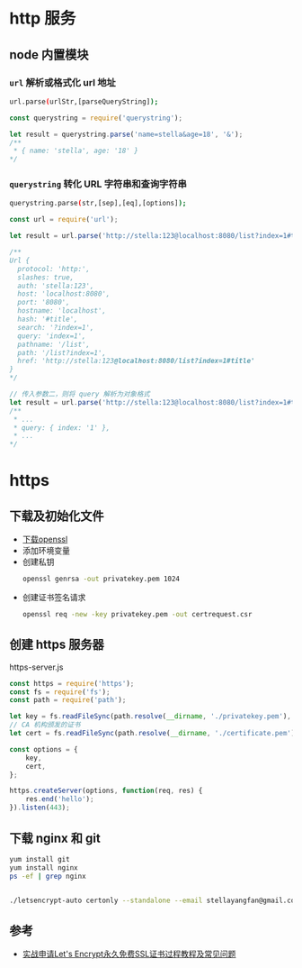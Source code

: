 # http 服务

## node 内置模块

### `url` 解析或格式化 url 地址
```bash
url.parse(urlStr,[parseQueryString]);
```

```js
const querystring = require('querystring');

let result = querystring.parse('name=stella&age=18', '&');
/**
 * { name: 'stella', age: '18' }
*/
```

### `querystring` 转化 URL 字符串和查询字符串
```bash
querystring.parse(str,[sep],[eq],[options]);
```

```js
const url = require('url');

let result = url.parse('http://stella:123@localhost:8080/list?index=1#title');

/**
Url {
  protocol: 'http:',
  slashes: true,
  auth: 'stella:123',
  host: 'localhost:8080',
  port: '8080',
  hostname: 'localhost',
  hash: '#title',
  search: '?index=1',
  query: 'index=1',
  pathname: '/list',
  path: '/list?index=1',
  href: 'http://stella:123@localhost:8080/list?index=1#title'
}
*/

// 传入参数二，则将 query 解析为对象格式
let result = url.parse('http://stella:123@localhost:8080/list?index=1#title', true);
/**
 * ...
 * query: { index: '1' },
 * ...
*/
```

# https

## 下载及初始化文件

* [下载openssl](https://dl.pconline.com.cn/download/355862-1.html)
* 添加环境变量
* 创建私钥 
  ```bash
  openssl genrsa -out privatekey.pem 1024
  ```
* 创建证书签名请求
  ```bash
  openssl req -new -key privatekey.pem -out certrequest.csr
  ```

## 创建 https 服务器

https-server.js
```js
const https = require('https');
const fs = require('fs');
const path = require('path');

let key = fs.readFileSync(path.resolve(__dirname, './privatekey.pem'), 'utf8');
// CA 机构颁发的证书
let cert = fs.readFileSync(path.resolve(__dirname, './certificate.pem'), 'utf8');

const options = {
    key,
    cert,
};

https.createServer(options, function(req, res) {
    res.end('hello');
}).listen(443);
```

## 下载 nginx 和 git
```bash
yum install git 
yum install nginx
ps -ef | grep nginx


./letsencrypt-auto certonly --standalone --email stellayangfan@gmail.com -d itnewhand.com -d www.itnewhand.com
```

## 参考
* [实战申请Let's Encrypt永久免费SSL证书过程教程及常见问题](https://www.laozuo.org/7676.html)

